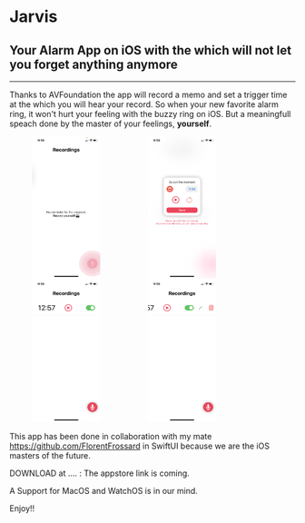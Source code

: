 # Jarvis

## Your Alarm App on iOS with the which will not let you forget anything anymore

---

Thanks to AVFoundation the app will record a memo and set a trigger time at the which you will hear your record. 
So when your new favorite alarm ring, it won't hurt your feeling with the buzzy ring on iOS. 
But a meaningfull speach done by the master of your feelings, **yourself**.

 
<img src="https://github.com/lucchettan/Jarvis/blob/master/homeWhileRecording.PNG" width="120" height="250" hspace="40"/> <img src="https://github.com/lucchettan/Jarvis/blob/master/selectTime.PNG" alt="Forest" width="120" height="250" hspace="40"/> <img src="https://github.com/lucchettan/Jarvis/blob/master/homeNotEmpty.PNG" alt="Mountains" width="120" height="250" hspace="40"/> <img src="https://github.com/lucchettan/Jarvis/blob/master/editFeature.PNG" alt="Mountains" width="120" height="250" hspace="40"/>



This app has been done in collaboration with my mate https://github.com/FlorentFrossard in SwiftUI because we are the iOS masters of the future.

DOWNLOAD at .... : The appstore link is coming.


A Support for MacOS and WatchOS is in our mind. 

Enjoy!! 
